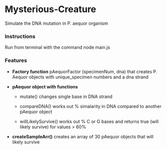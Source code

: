 # Mysterious-Creature
Simulate the DNA mutation in P. aequor organism

<h3>Instructions</h3>
<p>Run from terminal with the command node main.js</p>
<h3>Features</h3>
<ul>
    <li>
        <p><strong>Factory function</strong> pAequorFactor (specimenNum, dna) that creates P. Aequor objects with unique_specimen numbers and a dna strand</p>
    </li>
    <li>
        <Strong>pAequor object with functions</Strong>
            <ul>
                <li>
                    <p>mutate() changes single base in DNA strand</p>
                </li>
                <li>
                    <p>compareDNA() works out % simalarity in DNA compared to another pAequor object</p>
                </li>
                <li>
                    <p>willLikelySurvive() works out % C or G bases and returns true (will likely survive) for values > 60%</p>
                </li>
            </ul>
    </li>
    <li>
        <p><strong>createSampleArr()</strong> creates an array of 30 pAequor objects that will likely survive</p>
    </li>
</ul>
